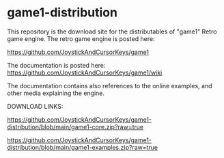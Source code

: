 # game1-distribution

This repository is the download site for the distributables of "game1" Retro game engine.
The retro game engine is posted here:

https://github.com/JoystickAndCursorKeys/game1

The documentation is posted here:
https://github.com/JoystickAndCursorKeys/game1/wiki

The documentation contains also references to the online examples, and other media explaining the engine.


DOWNLOAD LINKS:

https://github.com/JoystickAndCursorKeys/game1-distribution/blob/main/game1-core.zip?raw=true

https://github.com/JoystickAndCursorKeys/game1-distribution/blob/main/game1-examples.zip?raw=true

